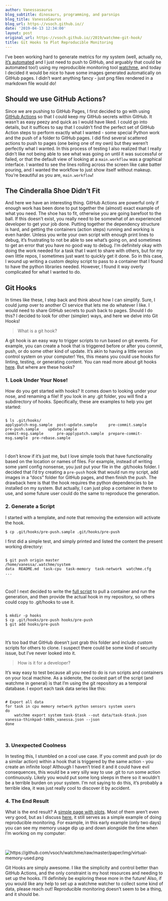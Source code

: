 ```yaml
---
author: Vanessasaurus
blog_subtitle: dinosaurs, programming, and parsnips
blog_title: VanessaSaurus
blog_url: https-//vsoch.github.io//
date: '2019-04-13 12:34:00'
layout: post
original_url: https-//vsoch.github.io//2019/watchme-git-hook/
title: Git Hooks to Plot Reproducible Monitoring
---
```


<p>I’ve been working hard to generate metrics 
for my system (well, actually no, <a href="https://www.github.com/vsoch/watchme-system">it’s automated</a>
and I just need to push to GitHub, and arguably that could be automated too!) using my reproducible
monitoring tool <a href="https://vsoch.github.io/watchme" target="_blank">watchme</a>, and today I decided it would
be nice to have some images generated automatically on GitHub pages. I didn’t want anything fancy - just
png files rendered in a markdown file would do!</p>

<h2 id="should-we-use-github-actions">Should we use GitHub Actions?</h2>

<p>Since we are pushing to GitHub Pages, I first decided to go with using <a href="https://developer.github.com/actions/managing-workflows/workflow-configuration-options/">GitHub Actions</a>
so that I could keep my GitHub secrets within GitHub. It wasn’t as easy peezy and quick as I would have liked.
I could go into details, but it suffices to say that I couldn’t find the perfect set of GitHub Action steps
to perform exactly what I wanted - some special Python work and the push of a folder to GitHub pages. I did find several
scattered actions to push to pages (one being one of my own) but they weren’t perfectly what I wanted.
In this process of testing I also realized that I really didn’t like not being able to see what was going on until it was successful or
failed, or that the default view of looking at a <code class="highlighter-rouge">main.workflow</code> was a graphical interface. I wanted to see
the lines rolling across the screen like cake batter pouring, and I wanted the workflow to just show itself
without makeup. You’re beautiful as you are, <code class="highlighter-rouge">main.workflow</code>!</p>

<h2 id="the-cinderalla-shoe-didnt-fit">The Cinderalla Shoe Didn’t Fit</h2>

<p>And here we have an interesting thing. GitHub Actions are powerful only if enough work has been done
to put together the (almost) exact example of what you need. The shoe has to fit, otherwise you
are going barefoot to the ball. If this doesn’t exist, you really
need to be somewhat of an experienced developer to get your job done. Putting together the dependency structure
is hard, and getting the containers (action steps) running and working is even harder. Unless you write your
own script with enough print lines to debug, it’s frustrating to not be able to see what’s going on, and
sometimes to get an error that you have no good way to debug. I’m definitely okay with doing the work
needed for a task that I want to share with others, but for my own little repos, I sometimes just
want to quickly get it done. So in this case, I wound up writing a custom deploy script to pass to a container that I found to have
the python libraries needed. However, I found it way overly complicated for what I wanted to do.</p>

<h2 id="git-hooks">Git Hooks</h2>

<p>In times like these, I step back and think about how I can simplify. Sure, I could jump over to another CI service
that lets me do whatever I like. I would need to share GitHub secrets to push back to pages. Should I do this?
I decided to look for other (simpler) ways, and here we delve into Git Hooks!</p>

<blockquote>
  <p>What is a git hook?</p>
</blockquote>

<p>A git hook is an easy way to trigger scripts to run based on git events. For example, you can 
create a hook that is triggered before or after you commit, push, or do some other kind of update.
It’s akin to having a little version control system on your computer! Yes, this means you could
use hooks for linting, testing, or generating content. You can read more about git hooks <a href="https://git-scm.com/book/en/v2/Customizing-Git-Git-Hooks">here</a>.
But where are these hooks?</p>

<h3 id="1-look-under-your-nose">1. Look Under Your Nose!</h3>

<p>How do you get started with hooks? It comes down to looking under your nose, and renaming a file! 
If you look in any .git folder, you will find a subdirectory of hooks. Specifically, these are examples
to help you get started:</p>

<div class="language-bash highlighter-rouge"><div class="highlight"><pre class="highlight"><code>
<span class="nv">$ </span><span class="nb">ls</span> .git/hooks/
applypatch-msg.sample  post-update.sample     pre-commit.sample          pre-push.sample    update.sample
commit-msg.sample      pre-applypatch.sample  prepare-commit-msg.sample  pre-rebase.sample

</code></pre></div></div>

<p>I don’t know if it’s just me, but I love simple tools that have functionality based on the location or
names of files. For example, instead of writing some yaml config nonsense, you just put your file in the .git/hooks folder.
I decided that I’d try creating a <code class="highlighter-rouge">pre-push</code> hook that would run my script, add images in a “docs” folder
for GitHub pages, and then finish the push. The drawback here is that the hook requires the python
dependencies to be installed on my system. But actually, I can just plop a container in there to use,
and some future user could do the same to reproduce the generation.</p>

<h3 id="2-generate-a-script">2. Generate a Script</h3>

<p>I started with a template, and note that removing the extension will activate the hook.</p>

<div class="language-bash highlighter-rouge"><div class="highlight"><pre class="highlight"><code><span class="nv">$ </span>cp .git/hooks/pre-push.sample .git/hooks/pre-push
</code></pre></div></div>

<p>I first did a simple test, and simply printed and listed the content the present working directory:</p>

<div class="language-bash highlighter-rouge"><div class="highlight"><pre class="highlight"><code>
<span class="nv">$ </span>git push origin master 
/home/vanessa/.watchme/system
data  README.md  task-cpu  task-memory	task-network  watchme.cfg
...

</code></pre></div></div>

<p>Cool! I next decided to write the <a href="https://github.com/vsoch/watchme-system/blob/master/hooks/pre-push">full script</a> 
to pull a container and run the generation, and then provide the actual hook in my repository, so others could copy to .git/hooks
to use it.</p>

<div class="language-bash highlighter-rouge"><div class="highlight"><pre class="highlight"><code>
<span class="nv">$ </span>mkdir <span class="nt">-p</span> hooks
<span class="nv">$ </span>cp .git/hooks/pre-push hooks/pre-push
<span class="nv">$ </span>git add hooks/pre-push

</code></pre></div></div>

<p>It’s too bad that GitHub doesn’t just grab this folder and include custom scripts for others to clone. I suspect
there could be some kind of security issue, but I’ve never looked into it.</p>

<blockquote>
  <p>How is it for a developer?</p>
</blockquote>

<p>It’s way easy to test because all you need to do is run scripts and containers on your local machine.
As a sidenote, the coolest part of the script (and watchme in general) is that I’m using the git repository as a temporal
database. I export each task data series like this:</p>

<div class="language-bash highlighter-rouge"><div class="highlight"><pre class="highlight"><code>
<span class="c"># Export all data</span>
<span class="k">for </span>task <span class="k">in </span>cpu memory network python sensors system users
<span class="k">do
    </span>watchme <span class="nb">export </span>system task-<span class="nv">$task</span> <span class="nt">--out</span> data/task-<span class="nv">$task</span>.json vanessa-thinkpad-t460s_vanessa.json <span class="nt">--json</span>
<span class="k">done</span>

</code></pre></div></div>

<h3 id="3-unexpected-coolness">3. Unexpected Coolness</h3>

<p>In testing this, I stumbled on a cool use case. If you commit and push (or do a similar action) within a hook
that is triggered by the same action - you create an infinite loop! Although I haven’t tried it and it could
have evil consequences, this would be a very silly way to use .git to run some action continuously. Likely
you would put some long sleeps in there so it wouldn’t be a terrible burden on your system. I’m not saying to
do this, it’s probably a terrible idea, it was just really cool to discover it by accident.</p>

<h3 id="4-the-end-result">4. The End Result</h3>

<p>What is the end result? A <a href="https://vsoch.github.io/watchme-system/">simple page with plots</a>. Most of them
aren’t even very good, but as I discuss <a href="https://github.com/vsoch/watchme/blob/master/paper/paper.md#watcher-example">here</a>, 
it still serves as a simple example of doing reproducible monitoring. For example, in this early example (only two days)
you can see my memory usage dip up and down alongside the time when I’m working on my computer:</p>

<p><br /></p>

<p><img src="https://github.com/vsoch/watchme/raw/master/paper/img/virtual-memory-used.png" alt="https://github.com/vsoch/watchme/raw/master/paper/img/virtual-memory-used.png" /></p>

<p>Git Hooks are simply awesome. I like the simplicity and control better than GitHub Actions, and the
only constraint is my host resources and needing to set up the hooks. I’ll definitely be exploring
these more in the future! Also, if you would like any help to set up a watchme watcher to collect
some kind of data, please reach out! Reproducible monitoring doesn’t seem to be a thing, and
it should be.</p>